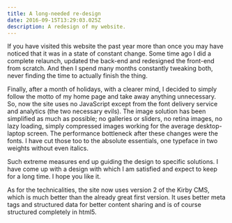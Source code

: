 ```yaml
---
title: A long-needed re-design
date: 2016-09-15T13:29:03.025Z
description: A redesign of my website.
---
```

If you have visited this website the past year more than once you may have noticed that it was in a state of constant change. Some time ago I did a complete relaunch, updated the back-end and redesigned the front-end from scratch. And then I spend many months constantly tweaking both, never finding the time to actually finish the thing.

Finally, after a month of holidays, with a clearer mind, I decided to simply follow the motto of my home page and take away anything unnecessary. So, now the site uses no JavaScript except from the font delivery service and analytics (the two necessary evils). The image solution has been simplified as much as possible; no galleries or sliders, no retina images, no lazy loading, simply compressed images working for the average desktop-laptop screen. The performance bottleneck after these changes were the fonts. I have cut those too to the absolute essentials, one typeface in two weights without even italics.

Such extreme measures end up guiding the design to specific solutions. I have come up with a design with which I am satisfied and expect to keep for a long time. I hope you like it.

As for the technicalities, the site now uses version 2 of the Kirby CMS, which is much better than the already great first version. It uses better meta tags and structured data for better content sharing and is of course structured completely in html5.
